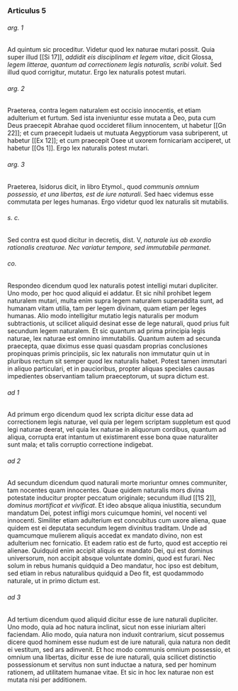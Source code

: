 ### Articulus 5

###### arg. 1
Ad quintum sic proceditur. Videtur quod lex naturae mutari possit. Quia super illud [[Si 17]], *addidit eis disciplinam et legem vitae*, dicit Glossa, *legem litterae, quantum ad correctionem legis naturalis, scribi voluit*. Sed illud quod corrigitur, mutatur. Ergo lex naturalis potest mutari.

###### arg. 2
Praeterea, contra legem naturalem est occisio innocentis, et etiam adulterium et furtum. Sed ista inveniuntur esse mutata a Deo, puta cum Deus praecepit Abrahae quod occideret filium innocentem, ut habetur [[Gn 22]]; et cum praecepit Iudaeis ut mutuata Aegyptiorum vasa subriperent, ut habetur [[Ex 12]]; et cum praecepit Osee ut uxorem fornicariam acciperet, ut habetur [[Os 1]]. Ergo lex naturalis potest mutari.

###### arg. 3
Praeterea, Isidorus dicit, in libro Etymol., quod *communis omnium possessio, et una libertas, est de iure naturali*. Sed haec videmus esse commutata per leges humanas. Ergo videtur quod lex naturalis sit mutabilis.

###### s. c.
Sed contra est quod dicitur in decretis, dist. V, *naturale ius ab exordio rationalis creaturae. Nec variatur tempore, sed immutabile permanet*.

###### co.
Respondeo dicendum quod lex naturalis potest intelligi mutari dupliciter. Uno modo, per hoc quod aliquid ei addatur. Et sic nihil prohibet legem naturalem mutari, multa enim supra legem naturalem superaddita sunt, ad humanam vitam utilia, tam per legem divinam, quam etiam per leges humanas. Alio modo intelligitur mutatio legis naturalis per modum subtractionis, ut scilicet aliquid desinat esse de lege naturali, quod prius fuit secundum legem naturalem. Et sic quantum ad prima principia legis naturae, lex naturae est omnino immutabilis. Quantum autem ad secunda praecepta, quae diximus esse quasi quasdam proprias conclusiones propinquas primis principiis, sic lex naturalis non immutatur quin ut in pluribus rectum sit semper quod lex naturalis habet. Potest tamen immutari in aliquo particulari, et in paucioribus, propter aliquas speciales causas impedientes observantiam talium praeceptorum, ut supra dictum est.

###### ad 1
Ad primum ergo dicendum quod lex scripta dicitur esse data ad correctionem legis naturae, vel quia per legem scriptam suppletum est quod legi naturae deerat, vel quia lex naturae in aliquorum cordibus, quantum ad aliqua, corrupta erat intantum ut existimarent esse bona quae naturaliter sunt mala; et talis corruptio correctione indigebat.

###### ad 2
Ad secundum dicendum quod naturali morte moriuntur omnes communiter, tam nocentes quam innocentes. Quae quidem naturalis mors divina potestate inducitur propter peccatum originale; secundum illud [[1S 2]], *dominus mortificat et vivificat*. Et ideo absque aliqua iniustitia, secundum mandatum Dei, potest infligi mors cuicumque homini, vel nocenti vel innocenti. Similiter etiam adulterium est concubitus cum uxore aliena, quae quidem est ei deputata secundum legem divinitus traditam. Unde ad quamcumque mulierem aliquis accedat ex mandato divino, non est adulterium nec fornicatio. Et eadem ratio est de furto, quod est acceptio rei alienae. Quidquid enim accipit aliquis ex mandato Dei, qui est dominus universorum, non accipit absque voluntate domini, quod est furari. Nec solum in rebus humanis quidquid a Deo mandatur, hoc ipso est debitum, sed etiam in rebus naturalibus quidquid a Deo fit, est quodammodo naturale, ut in primo dictum est.

###### ad 3
Ad tertium dicendum quod aliquid dicitur esse de iure naturali dupliciter. Uno modo, quia ad hoc natura inclinat, sicut non esse iniuriam alteri faciendam. Alio modo, quia natura non induxit contrarium, sicut possemus dicere quod hominem esse nudum est de iure naturali, quia natura non dedit ei vestitum, sed ars adinvenit. Et hoc modo communis omnium possessio, et omnium una libertas, dicitur esse de iure naturali, quia scilicet distinctio possessionum et servitus non sunt inductae a natura, sed per hominum rationem, ad utilitatem humanae vitae. Et sic in hoc lex naturae non est mutata nisi per additionem.

